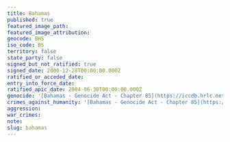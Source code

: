 ```yaml
---
title: Bahamas
published: true
featured_image_path:
featured_image_attribution:
geocode: BHS
iso_code: BS
territory: false
state_party: false
signed_but_not_ratified: true
signed_date: 2000-12-28T00:00:00.000Z
ratified_or_acceded_date:
entry_into_force_date:
ratified_apic_date: 2004-06-30T00:00:00.000Z
genocide: '[Bahamas - Genocide Act - Chapter 85](https://iccdb.hrlc.net/data/doc/568/keyword/46/)'
crimes_against_humanity: '[Bahamas - Genocide Act - Chapter 85](https://iccdb.hrlc.net/data/doc/568/keyword/46/)'
aggression:
war_crimes:
note:
slug: bahamas
---
```



